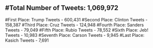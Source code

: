 #Total Number of Tweets: 1,069,972 
---
#First Place: Trump Tweets - 600,431
#Second Place: Clinton Tweets - 158,387
#Third Place: Cruz Tweets - 124,948
#Fourth Place: Sanders Tweets - 79,049
#Fifth Place: Rubio Tweets - 78,552
#Sixth Place: Jeb! Tweets - 10,983
#Seventh Place: Carson Tweets - 9,945
#Last Place: Kasich Tweets - 7,691
